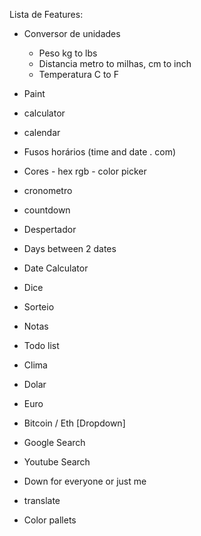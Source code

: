 Lista de Features:
- Conversor de unidades
    - Peso kg to lbs
    - Distancia metro to milhas, cm to inch
    - Temperatura C to F
- Paint
- calculator
- calendar
- Fusos horários (time and date . com)
- Cores - hex rgb - color picker
- cronometro
- countdown
- Despertador
- Days between 2 dates
- Date Calculator
- Dice
- Sorteio
- Notas
- Todo list

- Clima
- Dolar
- Euro
- Bitcoin / Eth [Dropdown]
- Google Search
- Youtube Search
- Down for everyone or just me
- translate
- Color pallets